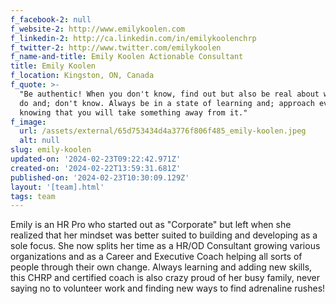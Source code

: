```yaml
---
f_facebook-2: null
f_website-2: http://www.emilykoolen.com
f_linkedin-2: http://ca.linkedin.com/in/emilykoolenchrp
f_twitter-2: http://www.twitter.com/emilykoolen
f_name-and-title: Emily Koolen Actionable Consultant
title: Emily Koolen
f_location: Kingston, ON, Canada
f_quote: >-
  "Be authentic! When you don't know, find out but also be real about what you
  do and; don't know. Always be in a state of learning and; approach everything
  knowing that you will take something away from it."
f_image:
  url: /assets/external/65d753434d4a3776f806f485_emily-koolen.jpeg
  alt: null
slug: emily-koolen
updated-on: '2024-02-23T09:22:42.971Z'
created-on: '2024-02-22T13:59:31.681Z'
published-on: '2024-02-23T10:30:09.129Z'
layout: '[team].html'
tags: team
---
```


Emily is an HR Pro who started out as "Corporate" but left when she realized that her mindset was better suited to building and developing as a sole focus. She now splits her time as a HR/OD Consultant growing various organizations and as a Career and Executive Coach helping all sorts of people through their own change. Always learning and adding new skills, this CHRP and certified coach is also crazy proud of her busy family, never saying no to volunteer work and finding new ways to find adrenaline rushes!
